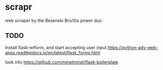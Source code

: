 # scrapr
web scraper by the Besenski Bro/Sis power duo


## TODO

Install flask-wtform, and start accepting user input
https://python-adv-web-apps.readthedocs.io/en/latest/flask_forms.html

look into
https://github.com/minelminel/flask-boilerplate

